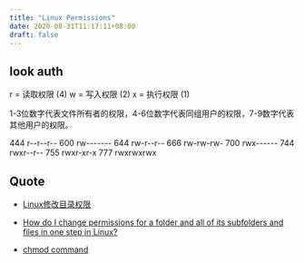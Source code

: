 ```yaml
---
title: "Linux Permissions"
date: 2020-08-31T11:17:11+08:00
draft: false
---
```


## look auth

r = 读取权限 (4)
w = 写入权限 (2)
x = 执行权限 (1)

1-3位数字代表文件所有者的权限，4-6位数字代表同组用户的权限，7-9数字代表其他用户的权限。

444 r--r--r--
600 rw-------
644 rw-r--r--
666 rw-rw-rw-
700 rwx------
744 rwxr--r--
755 rwxr-xr-x
777 rwxrwxrwx

## Quote


- [Linux修改目录权限](https://www.jianshu.com/p/ac4e994a47e2)

- [How do I change permissions for a folder and all of its subfolders and files in one step in Linux?](https://stackoverflow.com/questions/3740152/how-do-i-change-permissions-for-a-folder-and-all-of-its-subfolders-and-files-in)
- [chmod command](https://man.linuxde.net/chmod)